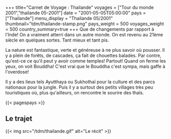 +++
title="Carnet de Voyage : Thailande"
voyages = ["Tour du monde 2001","thailande 05-2001"]
date = "2001-05-05T05:00:00"
pays = ["Thailande"]
menu_display = "Thailande 05/2001"
thumbnail="tdm/thailande-stamp.png"
pays_weight = 500
voyages_weight = 500
country_summary=true
+++
Que de changements par rapport à l'Inde! On a vraiment atterri dans un autre monde. On est revenu au 21ème siècle en quelques sortes. Tant mieux et tant pis. 

La nature est fantastique, verte et généreuse à ne plus savoir où pousser. Il y a plein de forêts, de cascades, ça fait de chouettes balades. Par contre, qu'est-ce ce qu'il peut y avoir comme temples! Partout! Quand on ferme les yeux, on voit Bouddha! C'est vrai que le Bouddha c'est sympa, mais gaffe à l'overdose!

Il y a des lieux tels Ayutthaya ou Sukhothaï pour la culture et des parcs nationaux pour la jungle. Puis il y a surtout des petits villages très peu touristiques où, plus qu'ailleurs, on rencontre le sourire des thaïs.

{{< pagespays >}}
## Le trajet
{{< img src="/tdm/thailande.gif" alt="Le récit" >}}
